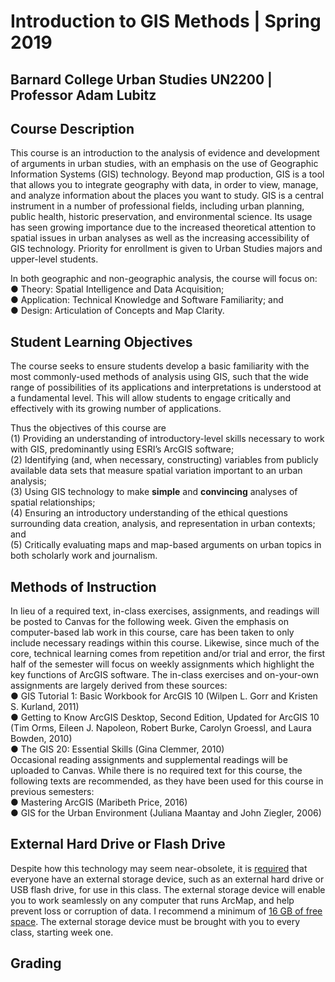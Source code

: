 # Introduction to GIS Methods | Spring 2019
## Barnard College Urban Studies UN2200 | Professor Adam Lubitz

## Course Description
This course is an introduction to the analysis of evidence and development of arguments in urban
studies, with an emphasis on the use of Geographic Information Systems (GIS) technology. Beyond
map production, GIS is a tool that allows you to integrate geography with data, in order to view,
manage, and analyze information about the places you want to study. GIS is a central instrument in a
number of professional fields, including urban planning, public health, historic preservation, and
environmental science. Its usage has seen growing importance due to the increased theoretical
attention to spatial issues in urban analyses as well as the increasing accessibility of GIS technology.
Priority for enrollment is given to Urban Studies majors and upper-level students.

In both geographic and non-geographic analysis, the course will focus on:
<br>
● Theory: Spatial Intelligence and Data Acquisition;
<br>
● Application: Technical Knowledge and Software Familiarity; and
<br>
● Design: Articulation of Concepts and Map Clarity.

## Student Learning Objectives
The course seeks to ensure students develop a basic familiarity with the most commonly-used
methods of analysis using GIS, such that the wide range of possibilities of its applications and
interpretations is understood at a fundamental level. This will allow students to engage critically
and effectively with its growing number of applications.

Thus the objectives of this course are
<br>
(1) Providing an understanding of introductory-level skills necessary to work with GIS,
predominantly using ESRI’s ArcGIS software;
<br>
(2) Identifying (and, when necessary, constructing) variables from publicly available data sets that
measure spatial variation important to an urban analysis;
<br>
(3) Using GIS technology to make <b>simple</b> and <b>convincing</b> analyses of spatial relationships;
<br>
(4) Ensuring an introductory understanding of the ethical questions surrounding data creation,
analysis, and representation in urban contexts; and
<br>
(5) Critically evaluating maps and map-based arguments on urban topics in both scholarly work
and journalism.

## Methods of Instruction
In lieu of a required text, in-class exercises, assignments, and readings will be posted to Canvas for
the following week. Given the emphasis on computer-based lab work in this course, care has been
taken to only include necessary readings within this course. Likewise, since much of the core,
technical learning comes from repetition and/or trial and error, the first half of the semester will
focus on weekly assignments which highlight the key functions of ArcGIS software. The in-class 
exercises and on-your-own assignments are largely derived from these sources:
<br>
● GIS Tutorial 1: Basic Workbook for ArcGIS 10 (Wilpen L. Gorr and Kristen S. Kurland, 2011)
<br>
● Getting to Know ArcGIS Desktop, Second Edition, Updated for ArcGIS 10 (Tim Orms, Eileen J.
Napoleon, Robert Burke, Carolyn Groessl, and Laura Bowden, 2010)
<br>
● The GIS 20: Essential Skills (Gina Clemmer, 2010)
<br>
Occasional reading assignments and supplemental readings will be uploaded to Canvas. While there
is no required text for this course, the following texts are recommended, as they have been used for
this course in previous semesters:
<br>
● Mastering ArcGIS (Maribeth Price, 2016)
<br>
● GIS for the Urban Environment (Juliana Maantay and John Ziegler, 2006)

## External Hard Drive or Flash Drive
Despite how this technology may seem near-obsolete, it is <u>required</u> that everyone have an external
storage device, such as an external hard drive or USB flash drive, for use in this class. The external
storage device will enable you to work seamlessly on any computer that runs ArcMap, and help
prevent loss or corruption of data. I recommend a minimum of <u>16 GB of free space</u>. The external
storage device must be brought with you to every class, starting week one.

## Grading
